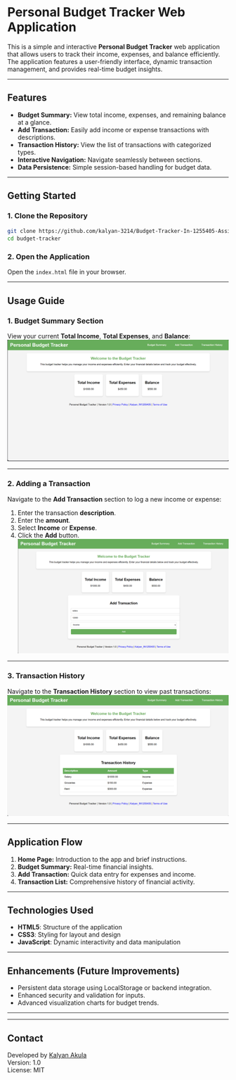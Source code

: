 # **Personal Budget Tracker Web Application**

This is a simple and interactive **Personal Budget Tracker** web application that allows users to track their income, expenses, and balance efficiently. The application features a user-friendly interface, dynamic transaction management, and provides real-time budget insights.

---

## **Features**
- **Budget Summary:** View total income, expenses, and remaining balance at a glance.
- **Add Transaction:** Easily add income or expense transactions with descriptions.
- **Transaction History:** View the list of transactions with categorized types.
- **Interactive Navigation:** Navigate seamlessly between sections.
- **Data Persistence:** Simple session-based handling for budget data.

---

## **Getting Started**

### **1. Clone the Repository**
```bash
git clone https://github.com/kalyan-3214/Budget-Tracker-In-1255405-Assign-1.git
cd budget-tracker
```

### **2. Open the Application**
Open the `index.html` file in your browser.

---

## **Usage Guide**

### **1. Budget Summary Section**
View your current **Total Income**, **Total Expenses**, and **Balance**:
![Budget Summary Screenshot](Screenshots/BudgetSummary.png)

---

### **2. Adding a Transaction**
Navigate to the **Add Transaction** section to log a new income or expense:
1. Enter the transaction **description**.
2. Enter the **amount**.
3. Select **Income** or **Expense**.
4. Click the **Add** button.
![Add Transaction Screenshot](Screenshots/AddTransaction.png)

---

### **3. Transaction History**
Navigate to the **Transaction History** section to view past transactions:
![Transaction History Screenshot](Screenshots/Transactionhistory.png)

---

## **Application Flow**

1. **Home Page:** Introduction to the app and brief instructions.
2. **Budget Summary:** Real-time financial insights.
3. **Add Transaction:** Quick data entry for expenses and income.
4. **Transaction List:** Comprehensive history of financial activity.

---

## **Technologies Used**
- **HTML5**: Structure of the application  
- **CSS3**: Styling for layout and design  
- **JavaScript**: Dynamic interactivity and data manipulation  

---

## **Enhancements (Future Improvements)**
- Persistent data storage using LocalStorage or backend integration.
- Enhanced security and validation for inputs.
- Advanced visualization charts for budget trends.

---

---

## **Contact**
Developed by [Kalyan Akula](mailto:kalyan3214akula@gmail.com)  
Version: 1.0  
License: MIT

